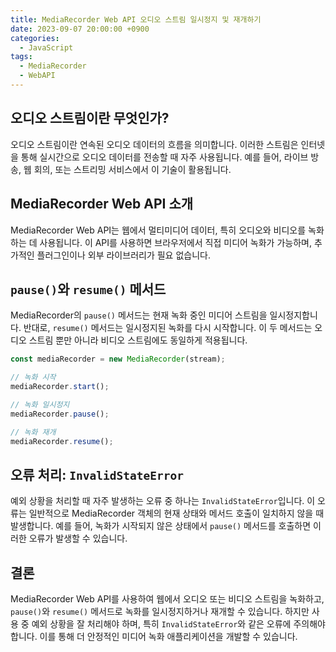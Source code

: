 ```yaml
---
title: MediaRecorder Web API 오디오 스트림 일시정지 및 재개하기
date: 2023-09-07 20:00:00 +0900
categories:
  - JavaScript
tags:
  - MediaRecorder
  - WebAPI
---
```


## 오디오 스트림이란 무엇인가?

오디오 스트림이란 연속된 오디오 데이터의 흐름을 의미합니다. 이러한 스트림은 인터넷을 통해 실시간으로 오디오 데이터를 전송할 때 자주 사용됩니다. 예를 들어, 라이브 방송, 웹 회의, 또는 스트리밍 서비스에서 이 기술이 활용됩니다.

## MediaRecorder Web API 소개

MediaRecorder Web API는 웹에서 멀티미디어 데이터, 특히 오디오와 비디오를 녹화하는 데 사용됩니다. 이 API를 사용하면 브라우저에서 직접 미디어 녹화가 가능하며, 추가적인 플러그인이나 외부 라이브러리가 필요 없습니다.

## `pause()`와 `resume()` 메서드

MediaRecorder의 `pause()` 메서드는 현재 녹화 중인 미디어 스트림을 일시정지합니다. 반대로, `resume()` 메서드는 일시정지된 녹화를 다시 시작합니다. 이 두 메서드는 오디오 스트림 뿐만 아니라 비디오 스트림에도 동일하게 적용됩니다.

```javascript
const mediaRecorder = new MediaRecorder(stream);

// 녹화 시작
mediaRecorder.start();

// 녹화 일시정지
mediaRecorder.pause();

// 녹화 재개
mediaRecorder.resume();
```

## 오류 처리: `InvalidStateError`

예외 상황을 처리할 때 자주 발생하는 오류 중 하나는 `InvalidStateError`입니다. 이 오류는 일반적으로 MediaRecorder 객체의 현재 상태와 메서드 호출이 일치하지 않을 때 발생합니다. 예를 들어, 녹화가 시작되지 않은 상태에서 `pause()` 메서드를 호출하면 이러한 오류가 발생할 수 있습니다.

## 결론

MediaRecorder Web API를 사용하여 웹에서 오디오 또는 비디오 스트림을 녹화하고, `pause()`와 `resume()` 메서드로 녹화를 일시정지하거나 재개할 수 있습니다. 하지만 사용 중 예외 상황을 잘 처리해야 하며, 특히 `InvalidStateError`와 같은 오류에 주의해야 합니다. 이를 통해 더 안정적인 미디어 녹화 애플리케이션을 개발할 수 있습니다.